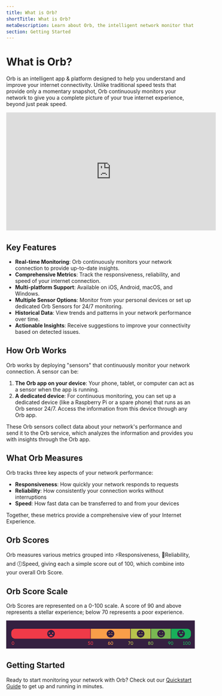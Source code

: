 ```yaml
---
title: What is Orb?
shortTitle: What is Orb?
metaDescription: Learn about Orb, the intelligent network monitor that helps you understand and improve your internet connectivity.
section: Getting Started
---
```


# What is Orb?

Orb is an intelligent app &amp; platform designed to help you understand and improve your internet connectivity. Unlike traditional speed tests that provide only a momentary snapshot, Orb continuously monitors your network to give you a complete picture of your true internet experience, beyond just peak speed.

<iframe width="560" height="315" src="https://www.youtube.com/embed/ZkQqpeaJOKI?si=F7HkaAGgBkO0rsCt" title="YouTube video player" frameborder="0" allow="accelerometer; autoplay; clipboard-write; encrypted-media; gyroscope; picture-in-picture; web-share" referrerpolicy="strict-origin-when-cross-origin" allowfullscreen></iframe>

## Key Features

- **Real-time Monitoring**: Orb continuously monitors your network connection to provide up-to-date insights.
- **Comprehensive Metrics**: Track the responsiveness, reliability, and speed of your internet connection.
- **Multi-platform Support**: Available on iOS, Android, macOS, and Windows.
- **Multiple Sensor Options**: Monitor from your personal devices or set up dedicated Orb Sensors for 24/7 monitoring.
- **Historical Data**: View trends and patterns in your network performance over time.
- **Actionable Insights**: Receive suggestions to improve your connectivity based on detected issues.

## How Orb Works

Orb works by deploying "sensors" that continuously monitor your network connection. A sensor can be:

1. **The Orb app on your device**: Your phone, tablet, or computer can act as a sensor when the app is running.
2. **A dedicated device**: For continuous monitoring, you can set up a dedicated device (like a Raspberry Pi or a spare phone) that runs as an Orb sensor 24/7. Access the information from this device through any Orb app.

These Orb sensors collect data about your network's performance and send it to the Orb service, which analyzes the information and provides you with insights through the Orb app.

## What Orb Measures

Orb tracks three key aspects of your network performance:

- **Responsiveness**: How quickly your network responds to requests
- **Reliability**: How consistently your connection works without interruptions
- **Speed**: How fast data can be transferred to and from your devices

Together, these metrics provide a comprehensive view of your Internet Experience.

## Orb Scores

Orb measures various metrics grouped into ⚡️Responsiveness, 💎Reliability, and 🕕Speed,
giving each a simple score out of 100, which combine into your overall Orb Score.

## Orb Score Scale

Orb Scores are represented on a 0-100 scale. A score of 90 and above represents a stellar experience; below 70 represents a poor experience.

![Orb Score Scale](../../images/orb-app/orb-score-scale.png)

## Getting Started

Ready to start monitoring your network with Orb? Check out our [Quickstart Guide](/docs/getting-started/orb-quickstart.md) to get up and running in minutes.
